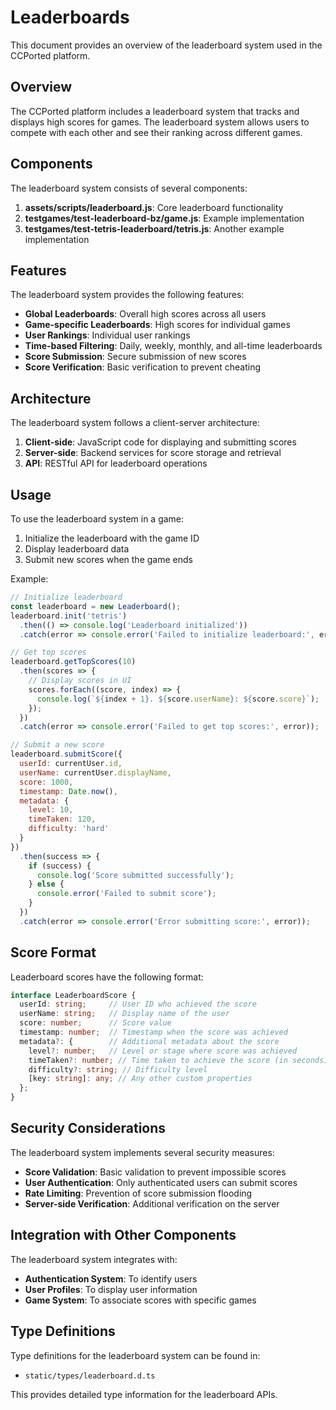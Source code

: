 # Leaderboards

This document provides an overview of the leaderboard system used in the CCPorted platform.

## Overview

The CCPorted platform includes a leaderboard system that tracks and displays high scores for games. The leaderboard system allows users to compete with each other and see their ranking across different games.

## Components

The leaderboard system consists of several components:

1. **assets/scripts/leaderboard.js**: Core leaderboard functionality
2. **testgames/test-leaderboard-bz/game.js**: Example implementation
3. **testgames/test-tetris-leaderboard/tetris.js**: Another example implementation

## Features

The leaderboard system provides the following features:

- **Global Leaderboards**: Overall high scores across all users
- **Game-specific Leaderboards**: High scores for individual games
- **User Rankings**: Individual user rankings
- **Time-based Filtering**: Daily, weekly, monthly, and all-time leaderboards
- **Score Submission**: Secure submission of new scores
- **Score Verification**: Basic verification to prevent cheating

## Architecture

The leaderboard system follows a client-server architecture:

1. **Client-side**: JavaScript code for displaying and submitting scores
2. **Server-side**: Backend services for score storage and retrieval
3. **API**: RESTful API for leaderboard operations

## Usage

To use the leaderboard system in a game:

1. Initialize the leaderboard with the game ID
2. Display leaderboard data
3. Submit new scores when the game ends

Example:
```javascript
// Initialize leaderboard
const leaderboard = new Leaderboard();
leaderboard.init('tetris')
  .then(() => console.log('Leaderboard initialized'))
  .catch(error => console.error('Failed to initialize leaderboard:', error));

// Get top scores
leaderboard.getTopScores(10)
  .then(scores => {
    // Display scores in UI
    scores.forEach((score, index) => {
      console.log(`${index + 1}. ${score.userName}: ${score.score}`);
    });
  })
  .catch(error => console.error('Failed to get top scores:', error));

// Submit a new score
leaderboard.submitScore({
  userId: currentUser.id,
  userName: currentUser.displayName,
  score: 1000,
  timestamp: Date.now(),
  metadata: {
    level: 10,
    timeTaken: 120,
    difficulty: 'hard'
  }
})
  .then(success => {
    if (success) {
      console.log('Score submitted successfully');
    } else {
      console.error('Failed to submit score');
    }
  })
  .catch(error => console.error('Error submitting score:', error));
```

## Score Format

Leaderboard scores have the following format:

```typescript
interface LeaderboardScore {
  userId: string;     // User ID who achieved the score
  userName: string;   // Display name of the user
  score: number;      // Score value
  timestamp: number;  // Timestamp when the score was achieved
  metadata?: {        // Additional metadata about the score
    level?: number;   // Level or stage where score was achieved
    timeTaken?: number; // Time taken to achieve the score (in seconds)
    difficulty?: string; // Difficulty level
    [key: string]: any; // Any other custom properties
  };
}
```

## Security Considerations

The leaderboard system implements several security measures:

- **Score Validation**: Basic validation to prevent impossible scores
- **User Authentication**: Only authenticated users can submit scores
- **Rate Limiting**: Prevention of score submission flooding
- **Server-side Verification**: Additional verification on the server

## Integration with Other Components

The leaderboard system integrates with:

- **Authentication System**: To identify users
- **User Profiles**: To display user information
- **Game System**: To associate scores with specific games

## Type Definitions

Type definitions for the leaderboard system can be found in:

- `static/types/leaderboard.d.ts`

This provides detailed type information for the leaderboard APIs.
